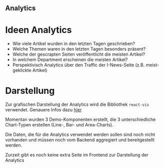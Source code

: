 ## Analytics

# Ideen Analytics

+ Wie viele Artikel wurden in den letzten Tagen geschrieben?
+ Welche Themen waren in den letzten Tagen besonders präsent?
+ Welche der gescrapten Seiten veröffentlicht die meisten Artikel?
+ In welchem Department erscheinen die meisten Artikel? 
+ Perspektivisch Analytics über den Traffic der I-News-Seite (z.B. meist-geklickte Artikel)

# Darstellung

Zur grafischen Darstellung der Analytics wird die Bibliothek `react-vis` verwendet. Genauere Infos dazu [hier](https://uber.github.io/react-vis/)

Momentan wurden 3 Demo-Komponenten erstellt, die 3 unterschiedliche Chart-Typen erstellen (Line-, Bar- und Area-Charts). 

Die Daten, die für die Analytics verwendet werden sollen sind noch nicht vorhanden und müssen noch vom Backend aggregiert und bereitgestellt werden.  

Zurzeit gibt es noch keine extra Seite im Frontend zur Darstellung der Analytics